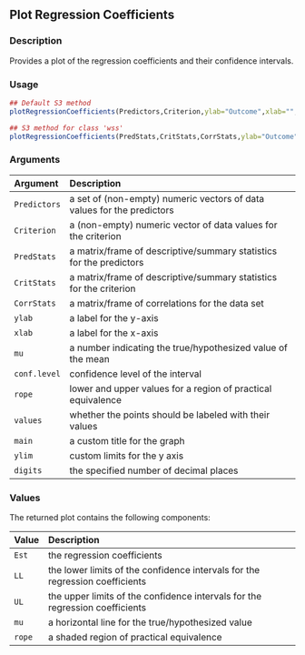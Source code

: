 ## Plot Regression Coefficients

### Description

Provides a plot of the regression coefficients and their confidence intervals.

### Usage

```r
## Default S3 method
plotRegressionCoefficients(Predictors,Criterion,ylab="Outcome",xlab="",mu=0,conf.level=.95,rope=NULL,values=TRUE,main=NULL,ylim=NULL,digits=3)

## S3 method for class 'wss'
plotRegressionCoefficients(PredStats,CritStats,CorrStats,ylab="Outcome",xlab="",mu=0,conf.level=.95,rope=NULL,values=TRUE,main=NULL,ylim=NULL,digits=3)
```

### Arguments

Argument | Description
:-- | :--
```Predictors``` | a set of (non-empty) numeric vectors of data values for the predictors
```Criterion``` | a (non-empty) numeric vector of data values for the criterion
```PredStats``` | a matrix/frame of descriptive/summary statistics for the predictors
```CritStats``` | a matrix/frame of descriptive/summary statistics for the criterion
```CorrStats``` | a matrix/frame of correlations for the data set
```ylab``` | a label for the y-axis
```xlab``` | a label for the x-axis
```mu``` | a number indicating the true/hypothesized value of the mean
```conf.level``` | confidence level of the interval
```rope``` | lower and upper values for a region of practical equivalence
```values``` | whether the points should be labeled with their values
```main``` | a custom title for the graph
```ylim``` | custom limits for the y axis
```digits``` | the specified number of decimal places

### Values

The returned plot contains the following components:

Value | Description
:-- | :--
```Est``` | the regression coefficients
```LL``` | the lower limits of the confidence intervals for the regression coefficients
```UL``` | the upper limits of the confidence intervals for the regression coefficients
```mu``` | a horizontal line for the true/hypothesized value
```rope``` | a shaded region of practical equivalence
